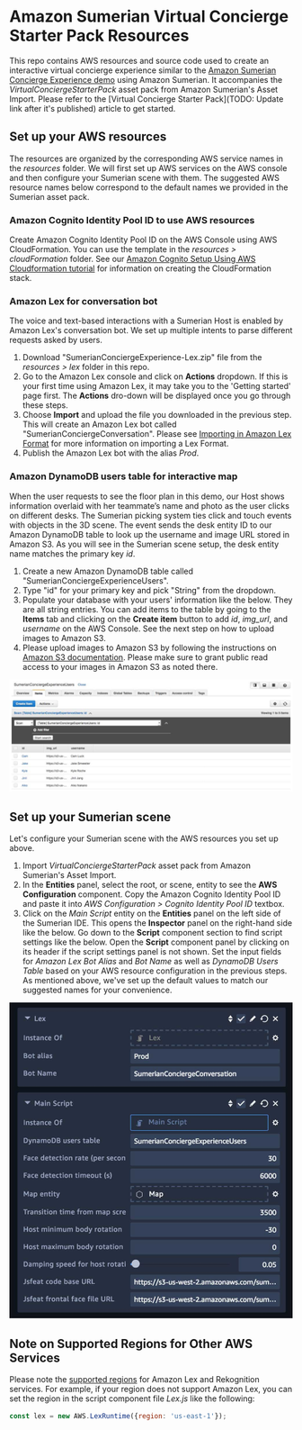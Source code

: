 

# Amazon Sumerian Virtual Concierge Starter Pack Resources

This repo contains AWS resources and source code used to create an interactive virtual concierge experience similar to the [Amazon Sumerian Concierge Experience demo](https://docs.sumerian.amazonaws.com/articles/concierge-experience/) using Amazon Sumerian. It accompanies the *VirtualConciergeStarterPack* asset pack from Amazon Sumerian's Asset Import. Please refer to the [Virtual Concierge Starter Pack](TODO: Update link after it's published) article to get started.

## Set up your AWS resources

The resources are organized by the corresponding AWS service names in the *resources* folder. We will first set up AWS services on the AWS console and then configure your Sumerian scene with them. The suggested AWS resource names below correspond to the default names we provided in the Sumerian asset pack.

### Amazon Cognito Identity Pool ID to use AWS resources
Create Amazon Cognito Identity Pool ID on the AWS Console using AWS CloudFormation. You can use the template in the *resources > cloudFormation* folder. See our [Amazon Cognito Setup Using AWS Cloudformation tutorial](https://docs.sumerian.amazonaws.com/tutorials/create/beginner/aws-setup/) for information on creating the CloudFormation stack.

### Amazon Lex for conversation bot
The voice and text-based interactions with a Sumerian Host is enabled by Amazon Lex's conversation bot. We set up multiple intents to parse different requests asked by users.

1. Download "SumerianConciergeExperience-Lex.zip" file from the *resources > lex* folder in this repo.
2. Go to the Amazon Lex console and click on **Actions** dropdown. If this is your first time using Amazon Lex, it may take you to the 'Getting started' page first. The **Actions** dro-down will be displayed once you go through these steps. 
3. Choose **Import** and upload the file you downloaded in the previous step. This will create an Amazon Lex bot called "SumerianConciergeConversation". Please see [Importing in Amazon Lex Format](https://docs.aws.amazon.com/lex/latest/dg/import-from-lex.html) for more information on importing a Lex Format. 
4. Publish the Amazon Lex bot with the alias *Prod*.

### Amazon DynamoDB users table for interactive map
When the user requests to see the floor plan in this demo, our Host shows information overlaid with her teammate’s name and photo as the user clicks on different desks. The Sumerian picking system ties click and touch events with objects in the 3D scene. The event sends the desk entity ID to our Amazon DynamoDB table to look up the username and image URL stored in Amazon S3. As you will see in the Sumerian scene setup, the desk entity name matches the primary key *id*.

1. Create a new Amazon DynamoDB table called "SumerianConciergeExperienceUsers".
2. Type "id" for your primary key and pick "String" from the dropdown.
3. Populate your database with your users' information like the below. They are all string entries. You can add items to the table by going to the **Items** tab and clicking on the **Create item** button to add *id*, *img_url*, and *username* on the AWS Console. See the next step on how to upload images to Amazon S3.
4. Please upload images to Amazon S3 by following the instructions on [Amazon S3 documentation](https://docs.aws.amazon.com/AmazonS3/latest/user-guide/upload-objects.html). Please make sure to grant public read access to your images in Amazon S3 as noted there.

![](resources/images/Amazon-DynamoDB-setup.jpg)

## Set up your Sumerian scene
Let's configure your Sumerian scene with the AWS resources you set up above.
1. Import *VirtualConciergeStarterPack* asset pack from Amazon Sumerian's Asset Import.
2. In the **Entities** panel, select the root, or scene, entity to see the **AWS Configuration** component. Copy the Amazon Cognito Identity Pool ID and paste it into *AWS Configuration > Cognito Identity Pool ID* textbox.
3. Click on the *Main Script* entity on the **Entities** panel on the left side of the Sumerian IDE. This opens the **Inspector** panel on the right-hand side like the below. Go down to the **Script** component section to find script settings like the below. Open the **Script** component panel by clicking on its header if the script settings panel is not shown. Set the input fields for *Amazon Lex Bot Alias* and *Bot Name* as well as *DynamoDB Users Table* based on your AWS resource configuration in the previous steps. As mentioned above, we've set up the default values to match our suggested names for your convenience. 

![](resources/images/Sumerian-concierge-starter-pack-aws-setup.jpg)

## Note on Supported Regions for Other AWS Services

Please note the [supported regions](https://aws.amazon.com/about-aws/global-infrastructure/regional-product-services/) for Amazon Lex and Rekognition services. For example, if your region does not support Amazon Lex, you can set the region in the script component file *Lex.js* like the following: 

```javascript
const lex = new AWS.LexRuntime({region: 'us-east-1'});
```
